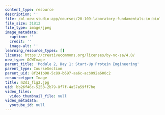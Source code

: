 ```yaml
---
content_type: resource
description: ''
file: /ol-ocw-studio-app/courses/20-109-laboratory-fundamentals-in-biological-engineering-spring-2010/bb26f46c52532b798f7f4a57a59ff7be_m2d1_fig2.jpg
file_size: 31812
file_type: image/jpeg
image_metadata:
  caption: ''
  credit: ''
  image-alt: ''
learning_resource_types: []
license: https://creativecommons.org/licenses/by-nc-sa/4.0/
ocw_type: OCWImage
parent_title: 'Module 2, Day 1: Start-Up Protein Engineering'
parent_type: CourseSection
parent_uid: 8f241b98-5c89-b697-aa6c-acb092a600c2
resourcetype: Image
title: m2d1_fig2.jpg
uid: bb26f46c-5253-2b79-8f7f-4a57a59ff7be
video_files:
  video_thumbnail_file: null
video_metadata:
  youtube_id: null
---
```

